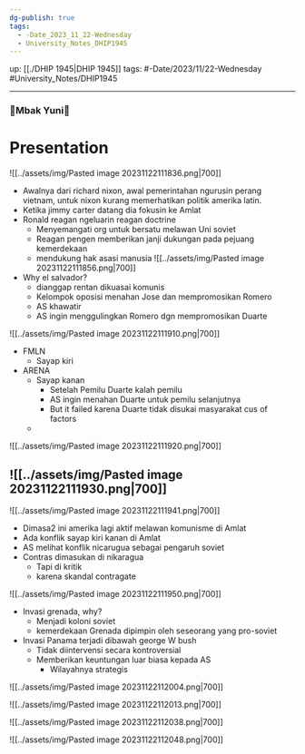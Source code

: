 ```yaml
---
dg-publish: true
tags:
  - -Date_2023_11_22-Wednesday
  - University_Notes_DHIP1945
---
```


up: [[./DHIP 1945|DHIP 1945]] 
tags: #-Date/2023/11/22-Wednesday #University_Notes/DHIP1945 
___

### 👹Mbak Yuni👹

# Presentation 
![[../assets/img/Pasted image 20231122111836.png|700]]
- Awalnya dari richard nixon, awal pemerintahan ngurusin perang vietnam, untuk nixon kurang memerhatikan politik amerika latin.
- Ketika jimmy carter datang dia fokusin ke Amlat
- Ronald reagan ngeluarin reagan doctrine
	- Menyemangati org untuk bersatu melawan Uni soviet
	- Reagan pengen memberikan janji dukungan pada pejuang kemerdekaan 
	- mendukung hak asasi manusia
![[../assets/img/Pasted image 20231122111856.png|700]]
- Why el salvador?
	- dianggap rentan dikuasai komunis 
	- Kelompok oposisi menahan Jose dan mempromosikan Romero
	- AS khawatir
	- AS ingin menggulingkan Romero dgn mempromosikan Duarte

![[../assets/img/Pasted image 20231122111910.png|700]]
- FMLN 
	- Sayap kiri 
- ARENA
	- Sayap kanan
		- Setelah Pemilu Duarte kalah pemilu 
		- AS ingin menahan Duarte untuk pemilu selanjutnya
		- But it failed karena Duarte tidak disukai masyarakat cus of factors
	- 

![[../assets/img/Pasted image 20231122111920.png|700]]


![[../assets/img/Pasted image 20231122111930.png|700]]
- 

![[../assets/img/Pasted image 20231122111941.png|700]]
- Dimasa2 ini amerika lagi aktif melawan komunisme di Amlat 
- Ada konflik sayap kiri kanan di Amlat 
- AS melihat konflik nicarugua sebagai pengaruh soviet 
- Contras dimasukan di nikaragua
	- Tapi di kritik
	- karena skandal contragate 

![[../assets/img/Pasted image 20231122111950.png|700]]
- Invasi grenada, why?
	- Menjadi koloni soviet 
	- kemerdekaan Grenada dipimpin oleh seseorang yang pro-soviet
- Invasi Panama terjadi dibawah george W bush
	- Tidak diintervensi secara kontroversial
	- Memberikan keuntungan luar biasa kepada AS
		- Wilayahnya strategis

![[../assets/img/Pasted image 20231122112004.png|700]]

![[../assets/img/Pasted image 20231122112013.png|700]]

![[../assets/img/Pasted image 20231122112038.png|700]]

![[../assets/img/Pasted image 20231122112048.png|700]]

